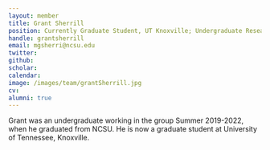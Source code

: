 ```yaml
---
layout: member
title: Grant Sherrill
position: Currently Graduate Student, UT Knoxville; Undergraduate Researcher, Elting Lab, 2019-2022
handle: grantsherrill
email: mgsherri@ncsu.edu
twitter:
github:
scholar:
calendar:
image: /images/team/grantSherrill.jpg
cv:
alumni: true
---
```



Grant was an undergraduate working in the group Summer 2019-2022, when he graduated from NCSU. He is now a graduate student at University of Tennessee, Knoxville.